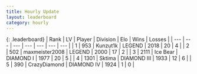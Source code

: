 ```yaml
---
title: Hourly Update
layout: leaderboard
category: hourly
---
```


{: .leaderboard}
| Rank | LV | Player | Division | Elo | Wins | Losses |
| --- | --- | --- | --- | --- | --- | --- |
| <span data-change="0">1</span> | 953 | <span title="ID: 392407">Kunzut1k</span> | LEGEND | <span data-change="0">2018</span> | <span data-change="0">20</span> | <span data-change="0">4</span> |
| <span data-change="0">2</span> | 502 | <span title="ID: 410122">maxmeister2008</span> | LEGEND | <span data-change="0">2000</span> | <span data-change="0">17</span> | <span data-change="0">2</span> |
| <span data-change="0">3</span> | 2111 | <span title="ID: 417840">Ice Bear</span> | DIAMOND I | <span data-change="10">1977</span> | <span data-change="1">20</span> | <span data-change="0">5</span> |
| <span data-change="0">4</span> | 1301 | <span title="ID: 353063">Sktima</span> | DIAMOND III | <span data-change="0">1933</span> | <span data-change="0">12</span> | <span data-change="0">6</span> |
| <span data-change="0">5</span> | 390 | <span title="ID: 202316">CrazyDiamond</span> | DIAMOND IV | <span data-change="0">1924</span> | <span data-change="0">1</span> | <span data-change="0">0</span> |